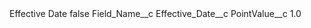 <?xml version="1.0" encoding="UTF-8"?>
<CustomMetadata xmlns="http://soap.sforce.com/2006/04/metadata" xmlns:xsi="http://www.w3.org/2001/XMLSchema-instance" xmlns:xsd="http://www.w3.org/2001/XMLSchema">
    <label>Effective Date</label>
    <protected>false</protected>
    <values>
        <field>Field_Name__c</field>
        <value xsi:type="xsd:string">Effective_Date__c</value>
    </values>
    <values>
        <field>PointValue__c</field>
        <value xsi:type="xsd:double">1.0</value>
    </values>
</CustomMetadata>
